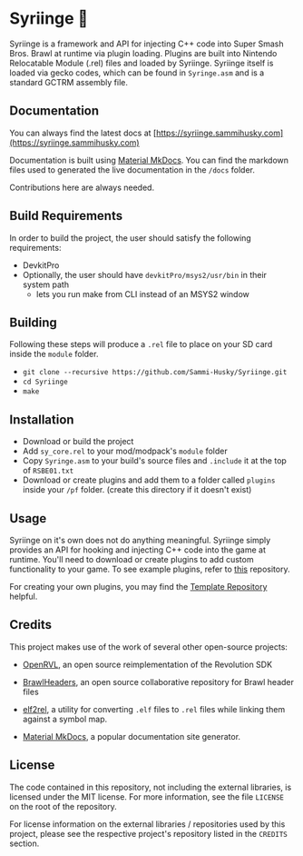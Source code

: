 # Syriinge 💉

Syriinge is a framework and API for injecting C++ code into Super Smash Bros. Brawl at runtime via plugin loading. Plugins are built into Nintendo Relocatable Module (.rel) files and loaded by Syriinge. Syriinge itself is loaded via gecko codes, which can be found in `Syringe.asm` and is a standard GCTRM assembly file.

## Documentation
You can always find the latest docs at [https://syriinge.sammihusky.com](https://syriinge.sammihusky.com) 

Documentation is built using [Material MkDocs](https://squidfunk.github.io/mkdocs-material/). You can find the markdown files used to generated the live documentation in the `/docs` folder. 

Contributions here are always needed.

## Build Requirements

In order to build the project, the user should satisfy the following requirements:

- DevkitPro
- Optionally, the user should have `devkitPro/msys2/usr/bin` in their system path
  - lets you run make from CLI instead of an MSYS2 window

## Building

Following these steps will produce a `.rel` file to place on your SD card inside the `module` folder.

- `git clone --recursive https://github.com/Sammi-Husky/Syriinge.git`
- `cd Syriinge`
- `make`

## Installation

- Download or build the project
- Add `sy_core.rel` to your mod/modpack's `module` folder
- Copy `Syringe.asm` to your build's source files and `.include` it at the top of `RSBE01.txt`
- Download or create plugins and add them to a folder called `plugins` inside your `/pf` folder. (create this directory if it doesn't exist)

## Usage

Syriinge on it's own does not do anything meaningful. Syriinge simply provides an API for hooking and injecting C++ code into the game at runtime. You'll need to download or create plugins to add custom functionality to your game. To see example plugins, refer to [this](https://github.com/Sammi-Husky/BrawlPlugins) repository.

For creating your own plugins, you may find the [Template Repository](https://github.com/Sammi-Husky/SyriingePluginTemplate) helpful.

## Credits

This project makes use of the work of several other open-source projects:

- [OpenRVL](https://github.com/kiwi515/open_rvl), an open source reimplementation of the Revolution SDK

- [BrawlHeaders](https://github.com/Sammi-Husky/BrawlHeaders), an open source collaborative repository for Brawl header files

- [elf2rel](https://github.com/Sammi-Husky/elf2rel), a utility for converting `.elf` files to `.rel` files while linking them against a symbol map.

- [Material MkDocs](https://squidfunk.github.io/mkdocs-material/), a popular documentation site generator.

## License

The code contained in this repository, not including the external libraries, is licensed under the MIT license. For more information, see the file `LICENSE` on the root of the repository.

For license information on the external libraries / repositories used by this project, please see the respective project's repository listed in the `CREDITS` section.
